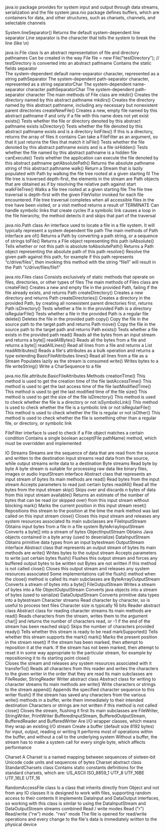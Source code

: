 java.io package provides for system input and output through data streams, serialization and the file system
java.nio package defines buffers, which are containers for data, and other structures, such as charsets, channels, and selectable channels

System.lineSeparator()
  Returns the default system-dependent line separator 
    Line separator is the character that tells the system to break the line (like \n)

java.io.File class
  Is an abstract representation of file and directory pathnames
  Can be created in the way
    File file = new File("testDirectory"); // testDirectory is converted into an abstract pathname
  Contains the static fields
    separator  
      The system-dependent default name-separator character, represented as a string
    pathSeparator
      The system-dependent path-separator character, represented as a string
    separatorChar
      The system-dependent name-separator character
    pathSeparatorChar
      The system-dependent path-separator character
  The main methods of File class are
    mkdir()
      Creates the directory named by this abstract pathname
    mkdirs()
      Creates the directory named by this abstract pathname, including any necessary but nonexistent parent directories
    createNewFile()
      Creates a new, empty file named by this abstract pathname if and only if a file with this name does not yet exist
    exists()
      Tests whether the file or directory denoted by this abstract pathname exists
    isDirectory()
      Tests whether the file denoted by this abstract pathname exists and is a directory
    listFiles()
      If this is a directory, returns the array of files it contains
      Can take a FileFilter as an argument, so that it just returns the files that match it
    isFile()
      Tests whether the file denoted by this abstract pathname exists and is a file
    isHidden()
      Tests whether the file named by this abstract pathname is a hidden file
    canExecute()
      Tests whether the application can execute the file denoted by this abstract pathname
    getAbsolutePath()
      Returns the absolute pathname string of this abstract pathname
    walk()
      Return a Stream that is lazily populated with Path by walking the file tree rooted at a given starting fil
      The file tree is traversed depth-first, 
        the elements in the stream are Path objects that are obtained as if by resolving the relative path against start
    walkFileTree()
      Walks a file tree rooted at a given starting file
      The file tree traversal is depth-first with the given FileVisitor invoked for each file encountered. 
      File tree traversal completes when all accessible files in the tree have been visited, 
        or a visit method returns a result of TERMINATE
      Can handle symbolic links that create cycles
        If a symbolic link causes a loop in the file hierarchy, the method detects it and skips that part of the traversal
        

java.nio.Path class
  An interface used to locate a file in a file system. It will typically represent a system dependent file path
  The main methods of Path interface are
    of()
      Returns a Path by converting a path string, or a sequence of strings
    toFile()
      Returns a File object representing this path
    isAbsolute()
      Tells whether or not this path is absolute
    toAbsolutePath()
      Returns a Path object representing the absolute path of this path
    resolve()
      Resolve the given path against this path, for example
        if this path represents “c/drive/files”, then invoking this method with the string “file1” will result in the Path “c/drive/files/file1”

java.nio.Files class
  Consists exclusively of static methods that operate on files, directories, or other types of files
  The main methods of Files class are
    createFile()
      Creates a new and empty file in the provided Path, failing if the file already exists, and returns Path
    createDirectory()
      Creates a new directory and returns Path
    createDirectories()
      Creates a directory in the provided Path, by creating all nonexistent parent directories first, returns Path
    isDirectory()
      Tests whether a file in the provided Path is a directory
    isRegularFile()
      Tests whether a file in the provided Path is a regular file
    delete()
      Deletes the file in the provided path
    copy()
      Copy the file in the source path to the target path and returns Path
    move()
      Copy the file in the source path to the target path and returns Path
    exists()
      Tests whether a file exists in the provided path
    read()
      Reads all the bytes from an input stream and returns a byte[]
    readAllBytes()
      Reads all the bytes from a file and returns a byte[]
    readAllLines()
      Read all lines from a file and returns a List<String>
    readAttributes()
      Reads a file's attributes as a bulk operation and returns a type extending BasicFileAttributes
    lines()
      Read all lines from a file as a Stream
      Populates lazily as the stream is consumed
    write()
      Writes bytes to a file
    writeString()
      Write a CharSequence to a file

java.nio.file.attribute.BasicFileAttributes
  Methods
    creationTime()
      This method is used to get the creation time of the file
    lastAccessTime()
      This method is used to get the last access time of the file
    lastModifiedTime()
      This method is used to get the last modified time of the file
    size()
      This method is used to get the size of the file
    isDirectory()
      This method is used to check whether the file is a directory or not
    isSymbolicLink()
      This method is used to check whether the file is a symbolic link or not
    isRegularFile()
      This method is used to check whether the file is regular or not
    isOther()
      This method is used to check whether the file is something other than a regular file, or directory, or symbolic link

FileFilter interface
  Is used to check if a File object matches a certain condition
  Contains a single boolean accept(File pathName) method, which must be overridden and implemented

IO Streams
  Streams are the sequence of data that are read from the source and written to the destination
  Input streams read data from the source, while output streams write data to a destination
  Byte streams
    Read byte by byte
    A byte stream is suitable for processing raw data like binary files, images or audio
    InputStream interface
      Abstract class that represents an input stream of bytes
      Its main methods are
        read()
          Read bytes from the input stream
          Accepts parameters to read just certain bytes
        readAll()
          Read all the bytes from the input stream
        skip()
          Skips over and discards n bytes of data from this input stream
        available()
          Returns an estimate of the number of bytes that can be read (or skipped over) from this input stream without blocking
        mark()
          Marks the current position in this input stream
        reset()
          Repositions this stream to the position at the time the mark method was last called on this input stream
        close()
          Closes this input stream and releases any system resources associated
      Its main subclasses are
        FileInputStream
          Obtains input bytes from a file in a file system
        ByteArrayInputStream
          Converts a byte[] into a stream of bytes
        ObjectInputStream
          Obtains Java objects contained in a byte array (used to deserialize)
        DataInputStream
          Obtains primitive data types from an input bytestream
    OutputStream interface
      Abstract class that represents an output stream of bytes
      Its main methods are
        write()
          Writes bytes to the output stream
          Accepts parameters to write just certain bytes
        flush()
          Flushes this output stream and forces any buffered output bytes to be written out
          Bytes are not written if this method is not called
        close()
          Closes this output stream and releases any system resources associated
          Some implementations call the flush() method when the close() method is called
      Its main subclasses are
        ByteArrayOutputStream          
          Converts a stream of bytes into a byte[] 
        FileOutputStream
          Writes a stream of bytes into a file
        ObjectOutputStream
          Converts java objects into a stream of bytes (used to serialize)
        DataOutputStream
          Converts primitive data types into a bytestream
  Character streams
    Read character by character, so is useful to process text files
    Character size is typically 16 bits
    Reader abstract class
      Abstract class for reading character streams 
      Its main methods are
        read()
          Reads characters from the stream, writes them to the argument char[]
            and returns the number of characters read, or -1 if the end of the stream has been reached
        skip()
          Skips the number of characters provided
        ready()
          Tells whether this stream is ready to be read
        markSupported()
          Tells whether this stream supports the mark()
        mark()
          Marks the present position in the stream
        reset()
          If the stream has been marked, then attempt to reposition it at the mark. 
          If the stream has not been marked, then attempt to reset it in some way appropriate to the particular stream, 
            for example by repositioning it to its starting point
        close()    
          Closes the stream and releases any system resources associated with it
        transferTo()
          Reads all characters from this reader and writes the characters to the given writer in the order that they are read
      Its main subclasses are 
        FileReader, StringReader
    Writer abstract class
      Abstract class for writing to character streams
      Its main methods are
        write()
          Write characters or strings to the stream
        append()
          Appends the specified character sequence to this writer
        flush()
          If the stream has saved any characters from the various write() methods in a buffer, 
            write them immediately to their intended destination
          Characters or strings are not written if this method is not called
        close()
          Closes the stream, flushing it first
      Its main subclasses are 
        FileWriter, StringWriter, PrintWriter
  BufferedInputStream, BufferedOutputStream, BufferedReader and BufferedWriter
    Are I/O wrapper classes, which means they wrap an existing I/O stream
    Create a buffer (default size 8192 bytes) for input, output, reading or writing
    It performs most of operations within the buffer, and without a call to the underlying system
    Without a buffer, the stream has to make a system call for every single byte, which affects performance

Charset
  A Charset is a named mapping between sequences of sixteen-bit Unicode code units and sequences of bytes
  Charset abstract class
  StandardCharsets class
    Contains static constants definitions for the standard charsets, which are:
      US_ASCII
      ISO_8859_1
      UTF_8
      UTF_16BE
      UTF_16LE
      UTF_16

RandomAccessFile class
  Is a class that inherits directly from Object and not from any IO classes
  It is designed to work with files, supporting random access to their contents
  It implements DataInput and DataOutput interfaces, 
    so working with this class is similar to using the DataInputStream and DataOutputStream streams combined
  Read / write modes 
    Read ("r") 
    Read/write ("rw") mode. 
    "rws" mode 
      The file is opened for read/write operations and every change to the file's data is immediately written to the physical device